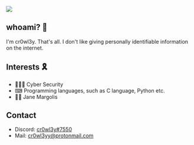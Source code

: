 <img src="https://github.com/cr0wl3yy/cr0wl3yy/blob/main/Webp.net-resizeimage.jpg" width="auto">


## whoami? 🛑
I'm cr0wl3y. That's all. I don't like giving personally identifiable information on the internet. 

## Interests 🎗   
- 🕵🏼‍♂️ Cyber Security 
- ⌨ Programming languages, such as C language, Python etc.
- 🥷🏻 Jane Margolis

## Contact
- Discord: [cr0wl3y#7550](./)
- Mail: [cr0wl3yy@protonmail.com](./)
